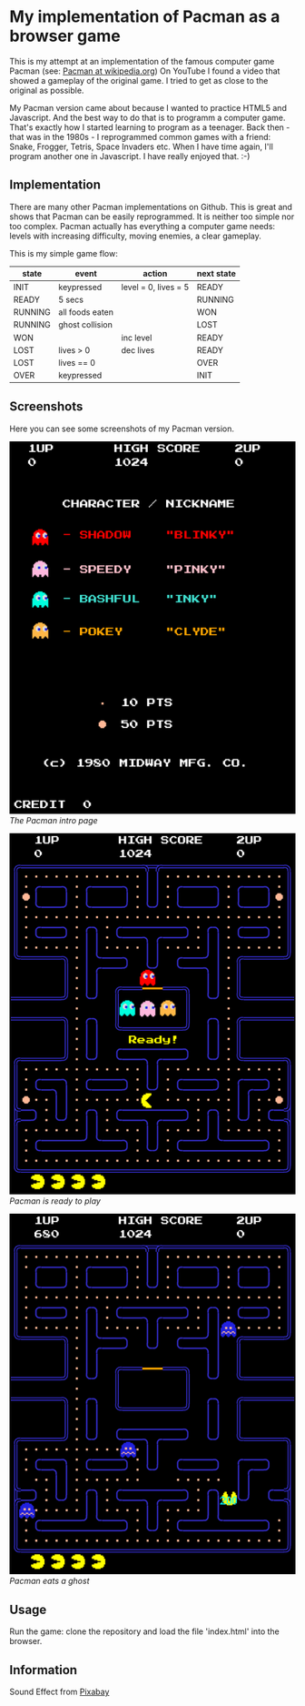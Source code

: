 # My implementation of Pacman as a browser game

This is my attempt at an implementation of the famous computer game Pacman
(see: [Pacman at wikipedia.org](https://en.wikipedia.org/wiki/Pac-Man))
On YouTube I found a video that showed a gameplay of the original game.
I tried to get as close to the original as possible.

My Pacman version came about because I wanted to practice HTML5 and Javascript.
And the best way to do that is to programm a computer game.
That's exactly how I started learning to program as a teenager.
Back then - that was in the 1980s - I reprogrammed common games with a friend:
Snake, Frogger, Tetris, Space Invaders etc.
When I have time again, I'll program another one in Javascript. I have really enjoyed that. :-)

## Implementation

There are many other Pacman implementations on Github. This is great and shows that Pacman
can be easily reprogrammed. It is neither too simple nor too complex.
Pacman actually has everything a computer game needs: levels with increasing difficulty,
moving enemies, a clear gameplay.

This is my simple game flow:

| state           | event               | action               | next state |
| --------------- | ------------------- | -------------------- | ---------- |
| INIT            | keypressed          | level = 0, lives = 5 | READY     |
| READY           | 5 secs              |                      | RUNNING   |
| RUNNING         | all foods eaten     |                      | WON       |
| RUNNING         | ghost collision     |                      | LOST      |
| WON             |                     | inc level            | READY     |
| LOST            | lives > 0           | dec lives            | READY     |
| LOST            | lives == 0          |                      | OVER      |
| OVER            | keypressed          |                      | INIT      |

## Screenshots
Here you can see some screenshots of my Pacman version.

![pacman intro](./docs/pacman-intro.png)
*The Pacman intro page*

![pacman ready](./docs/pacman-ready.png)
*Pacman is ready to play*

![pacman eat ghost](./docs/pacman-eatghost.png)
*Pacman eats a ghost*

## Usage
Run the game: clone the repository and load the file 'index.html' into
the browser.

## Information
Sound Effect from <a href="https://pixabay.com/?utm_source=link-attribution&utm_medium=referral&utm_campaign=music&utm_content=6783">Pixabay</a>
